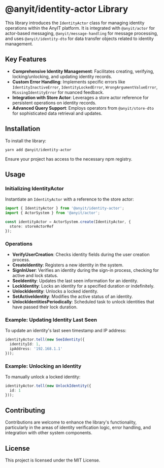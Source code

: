 # @anyit/identity-actor Library

This library introduces the `IdentityActor` class for managing identity operations within the AnyIT platform. It is 
integrated with `@anyit/actor` for actor-based messaging, `@anyit/message-handling` for message processing, and 
uses `@anyit/identity-dto` for data transfer objects related to identity management.

## Key Features

- **Comprehensive Identity Management**: Facilitates creating, verifying, locking/unlocking, and updating identity records.
- **Custom Error Handling**: Implements specific errors like `IdentityInactiveError`, `IdentityLockedError`, `WrongArgumentValueError`, `MissingIdentityError` for nuanced feedback.
- **Integration with Store Actor**: Leverages a store actor reference for persistent operations on identity records.
- **Advanced Query Support**: Employs operators from `@anyit/store-dto` for sophisticated data retrieval and updates.

## Installation

To install the library:

```shell
yarn add @anyit/identity-actor
```

Ensure your project has access to the necessary npm registry.

## Usage

### Initializing IdentityActor

Instantiate an `IdentityActor` with a reference to the store actor:

```typescript
import { IdentityActor } from '@anyit/identity-actor';
import { ActorSystem } from '@anyit/actor';

const identityActor = ActorSystem.create(IdentityActor, {
  store: storeActorRef
});
```

### Operations

- **VerifyUserCreation**: Checks identity fields during the user creation process.
- **CreateIdentity**: Registers a new identity in the system.
- **SignInUser**: Verifies an identity during the sign-in process, checking for active and lock status.
- **SeeIdentity**: Updates the last seen information for an identity.
- **LockIdentity**: Locks an identity for a specified duration or indefinitely.
- **UnlockIdentity**: Unlocks a locked identity.
- **SetActiveIdentity**: Modifies the active status of an identity.
- **UnlockIdentitiesPeriodically**: Scheduled task to unlock identities that have passed their lock duration.

### Example: Updating Identity Last Seen

To update an identity's last seen timestamp and IP address:

```typescript
identityActor.tell(new SeeIdentity({
  identityId: 1,
  ipAddress: '192.168.1.1'
}));
```

### Example: Unlocking an Identity

To manually unlock a locked identity:

```typescript
identityActor.tell(new UnlockIdentity({
  id: 1
}));
```

## Contributing

Contributions are welcome to enhance the library's functionality, particularly in the areas of identity verification 
logic, error handling, and integration with other system components.

## License

This project is licensed under the MIT License.
